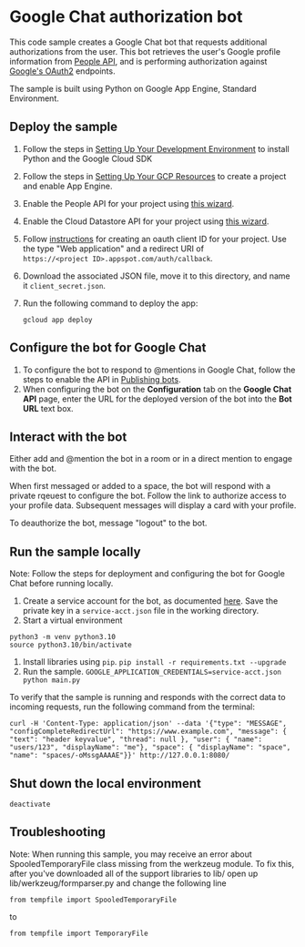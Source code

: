 # Google Chat authorization bot

This code sample creates a Google Chat bot that requests additional
authorizations from the user. This bot retrieves the user's Google profile
information from [People API](https://developers.google.com/people/), and
is performing authorization against
[Google's OAuth2](https://developers.google.com/identity/protocols/OAuth2WebServer)
endpoints.

The sample is built using Python on Google App Engine, Standard Environment.


## Deploy the sample

  1. Follow the steps in [Setting Up Your Development Environment](https://cloud.google.com/appengine/docs/standard/python3/setting-up-environment)
     to install Python and the Google Cloud SDK
  1. Follow the steps in [Setting Up Your GCP Resources](https://cloud.google.com/appengine/docs/standard/python3/console/#create)
     to create a project and enable App Engine.
  1. Enable the People API for your project using
     [this wizard](https://console.cloud.google.com/flows/enableapi?apiid=people.googleapis.com).
  1. Enable the Cloud Datastore API for your project using
     [this wizard](https://console.cloud.google.com/flows/enableapi?apiid=datastore.googleapis.com).
  1. Follow [instructions](https://support.google.com/googleapi/answer/6158849?hl=en) for creating
     an oauth client ID for your project. Use the type "Web application" and a redirect
     URI of \
     `https://<project ID>.appspot.com/auth/callback`.
  1. Download the associated JSON file, move it to this directory, and name it
     `client_secret.json`.

  1. Run the following command to deploy the app:
     ```
     gcloud app deploy
     ```

## Configure the bot for Google Chat

  1. To configure the bot to respond to @mentions in Google Chat, follow
     the steps to enable the API in
     [Publishing bots](https://developers.google.com/chat/how-tos/apps-publish).
  1. When configuring the bot on the **Configuration** tab on the
     **Google Chat API** page, enter the URL for the deployed version
     of the bot into the **Bot URL** text box.

## Interact with the bot

Either add and @mention the bot in a room or in a direct mention to engage with the bot.

When first messaged or added to a space, the bot will respond with a private rqeuest
to configure the bot. Follow the link to authorize access to your profile data. Subsequent
messages will display a card with your profile.

To deauthorize the bot, message "logout" to the bot.

## Run the sample locally

Note: Follow the steps for deployment and configuring the bot for Google Chat
before running locally.

  1. Create a service account for the bot, as documented
     [here](https://developers.google.com/chat/api/guides/auth/service-accounts).
     Save the private key in a `service-acct.json` file in the working directory.
  1. Start a virtual environment
  ```
  python3 -m venv python3.10
  source python3.10/bin/activate
  ```
  1. Install libraries using `pip`.
     `pip install -r requirements.txt --upgrade`
  1. Run the sample.
    `GOOGLE_APPLICATION_CREDENTIALS=service-acct.json python main.py`

To verify that the sample is running and responds with the correct data
to incoming requests, run the following command from the terminal:

```
curl -H 'Content-Type: application/json' --data '{"type": "MESSAGE", "configCompleteRedirectUrl": "https://www.example.com", "message": { "text": "header keyvalue", "thread": null }, "user": { "name": "users/123", "displayName": "me"}, "space": { "displayName": "space", "name": "spaces/-oMssgAAAAE"}}' http://127.0.0.1:8080/
```

## Shut down the local environment

```
deactivate
```

## Troubleshooting

Note: When running this sample, you may receive an error about
SpooledTemporaryFile class missing from the werkzeug module. To fix this, after
you've downloaded all of the support libraries to lib/ open up
lib/werkzeug/formparser.py and change the following line

```
from tempfile import SpooledTemporaryFile
```

to

```
from tempfile import TemporaryFile
```
